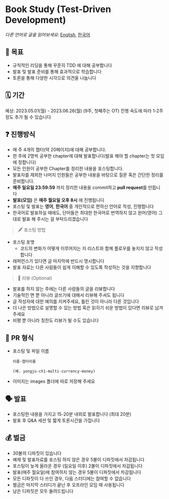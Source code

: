 # Book Study (Test-Driven Development)

*다른 언어로 글을 읽어보세요*: [English](README_en.md), [한국어](README.md)

## 📝 목표 

- 규칙적인 리딩을 통해 꾸준히 TDD 에 대해 공부합니다
- 발표 및 발표 준비를 통해 효과적으로 학습합니다
- 토론을 통해 다양한 시각으로 의견울 나눕니다

## 🗓 기간
예상: 2023.05.01(월) - 2023.06.26(월) (9주, 첫째주는 OT)
진행 속도에 따라 1-2주 정도 추가 될 수 있습니다

## ❓ 진행방식
- 매 주 4개의 챕터(약 20페이지)에 대해 공부합니다.
- 한 주에 2명씩 공부한 chapter에 대해 발표합니다(발표 해야 할 chapter는 첫 모임에 정합니다)
- 모든 인원이 공부한 Chapter를 정리한 내용을 포스팅합니다.
- 발표자를 제외한 나머지 인원들은 공부한 내용을 바탕으로 질문 혹은 간단한 정리를 준비합니다.
- **매주 일요일 23:59:59** 까지 정리한 내용을 commit하고 **pull request**를 만듭니다
- **발표(모임)** 은 **매주 월요일 오후 8시** 에 진행됩니다
- 포스팅 및 발표는 **영어**, **한국어** 중 개인적으로 편하신 언어로 작성, 진행합니다
- 한국어로 발표하실 때에도, 단어들은 최대한 한국어로 번역하지 않고 원어(영어) 그대로 발표 해 주시는 걸 부탁드리겠습니다

> 🖋 포스팅 방법
  - 포스팅 포맷
    - 코드의 변화가 어떻게 이루어지는 지 리스트와 함께 플로우를 놓지지 않고 작성합니다
  - 레퍼런스가 있다면 글 마지막에 반드시 명시합니다
  - 발표 자료는 다른 사람들이 쉽게 이해할 수 있도록 작성하는 것을 지향합니다

> 🔖 리뷰 (Optional)
  - 발표를 하지 않는 주에는 다른 사람들의 글을 리뷰합니다
  - 기술적인 면 뿐 아니라 글쓰기에 대해서 리뷰해 주셔도 됩니다
  - 글 작성자에 대한 예의를 지켜주세요, 틀린 것이 아니라 다른 것입니다
  - 더 나은 방법으로 설명할 수 있는 방법 혹은 읽히기 쉬운 방법이 있다면 리뷰로 남겨주세요
  - 비평 뿐 아니라 칭찬도 리뷰가 될 수도 있습니다

## 💾 PR 형식
- 포스팅 및 파일 이름
  ~~~
  이름-챕터이름

  (예. yongju-ch1-multi-currency-money)
  ~~~

- 이미지는 images 폴더에 따로 저장해 주세요

## 🗣 발표
- 포스팅한 내용을 가지고 15-20분 내외로 발표합니다 (최대 20분)
- 발표 후 Q&A 세션 및 짧게 토론시간을 가집니다

## 💰 벌금
- 30불의 디파짓이 있습니다
- 예제 및 발표자료를 포스팅 하지 않은 경우 5불이 디파짓에서 차감됩니다
- 포스팅이 늦게 올라온 경우 (일요일 이후) 2불이 디파짓에서 차감됩니다
- 발표(매주 월요일)에 참여하지 않는 경우 5불이 디파짓에서 차감됩니다
- 모든 디파짓이 다 쓰인 경우, 다음 스터디에는 참여할 수 없습니다
- 벌금은 마지막 스터디가 끝난 후 오프라인 모임 때 사용됩니다
- 남은 디파짓은 모두 돌려드립니다
